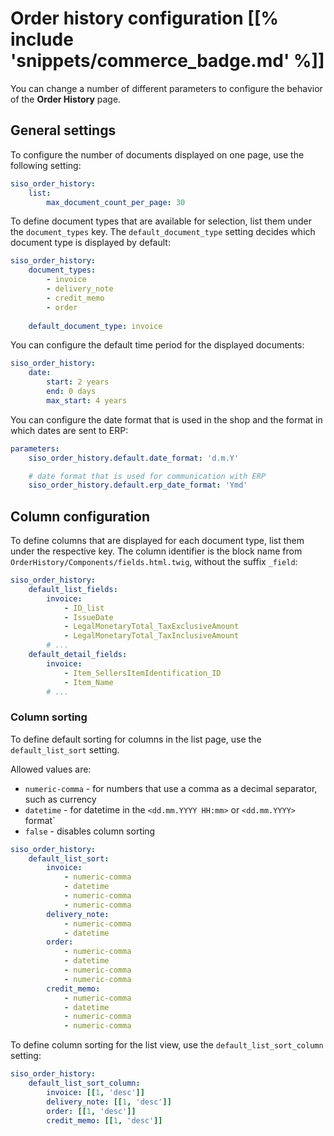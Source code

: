 # Order history configuration [[% include 'snippets/commerce_badge.md' %]]

You can change a number of different parameters to configure the behavior of the **Order History** page.

## General settings

To configure the number of documents displayed on one page, use the following setting:

``` yaml
siso_order_history:
    list:
        max_document_count_per_page: 30
```

To define document types that are available for selection, list them under the `document_types` key.
The `default_document_type` setting decides which document type is displayed by default:

``` yaml
siso_order_history:
    document_types:
        - invoice
        - delivery_note
        - credit_memo
        - order
    
    default_document_type: invoice
```    

You can configure the default time period for the displayed documents:

``` yaml
siso_order_history:
    date:
        start: 2 years
        end: 0 days
        max_start: 4 years
```

You can configure the date format that is used in the shop
and the format in which dates are sent to ERP:

``` yaml
parameters:
    siso_order_history.default.date_format: 'd.m.Y'

    # date format that is used for communication with ERP
    siso_order_history.default.erp_date_format: 'Ymd' 
```

## Column configuration

To define columns that are displayed for each document type, list them under the respective key.
The column identifier is the block name from `OrderHistory/Components/fields.html.twig`, without the suffix `_field`:

``` yaml
siso_order_history:
    default_list_fields:
        invoice:
            - ID_list
            - IssueDate
            - LegalMonetaryTotal_TaxExclusiveAmount
            - LegalMonetaryTotal_TaxInclusiveAmount
        # ...
    default_detail_fields:
        invoice:
            - Item_SellersItemIdentification_ID
            - Item_Name
        # ...
```

### Column sorting

To define default sorting for columns in the list page, use the `default_list_sort` setting.

Allowed values are:

- `numeric-comma` - for numbers that use a comma as a decimal separator, such as currency
- `datetime` - for datetime in the `<dd.mm.YYYY HH:mm>` or `<dd.mm.YYYY>` format`
- `false` - disables column sorting

``` yaml
siso_order_history:
    default_list_sort:
        invoice:
            - numeric-comma
            - datetime
            - numeric-comma
            - numeric-comma
        delivery_note:
            - numeric-comma
            - datetime
        order:
            - numeric-comma
            - datetime
            - numeric-comma
            - numeric-comma
        credit_memo:
            - numeric-comma
            - datetime
            - numeric-comma
            - numeric-comma
```

To define column sorting for the list view, use the `default_list_sort_column` setting:

``` yaml
siso_order_history:
    default_list_sort_column:
        invoice: [[1, 'desc']]
        delivery_note: [[1, 'desc']]
        order: [[1, 'desc']]
        credit_memo: [[1, 'desc']]
```
